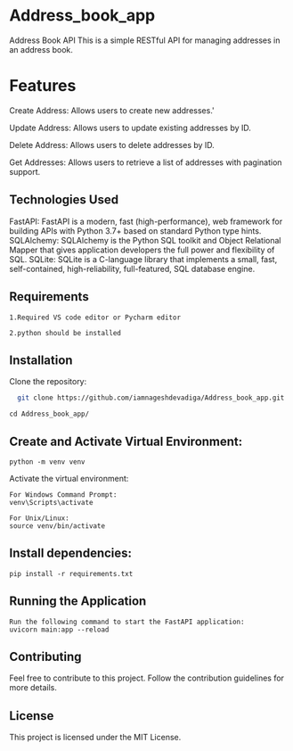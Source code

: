 # Address_book_app

Address Book API
This is a simple RESTful API for managing addresses in an address book.

# Features
Create Address: Allows users to create new addresses.'

Update Address: Allows users to update existing addresses by ID.

Delete Address: Allows users to delete addresses by ID.

Get Addresses: Allows users to retrieve a list of addresses with pagination support.

## Technologies Used

FastAPI: FastAPI is a modern, fast (high-performance), web framework for building APIs with Python 3.7+ based on standard Python type hints.
SQLAlchemy: SQLAlchemy is the Python SQL toolkit and Object Relational Mapper that gives application developers the full power and flexibility of SQL.
SQLite: SQLite is a C-language library that implements a small, fast, self-contained, high-reliability, full-featured, SQL database engine.

## Requirements
    1.Required VS code editor or Pycharm editor

    2.python should be installed

## Installation

Clone the repository:

```bash
  git clone https://github.com/iamnageshdevadiga/Address_book_app.git
```
    cd Address_book_app/

## Create and Activate Virtual Environment:
 
    python -m venv venv

Activate the virtual environment:
    
    For Windows Command Prompt:
    venv\Scripts\activate

    For Unix/Linux:
    source venv/bin/activate


## Install dependencies:

    pip install -r requirements.txt


## Running the Application
    Run the following command to start the FastAPI application:
    uvicorn main:app --reload

## Contributing

Feel free to contribute to this project. Follow the contribution guidelines for more details.


## License

This project is licensed under the MIT License.

